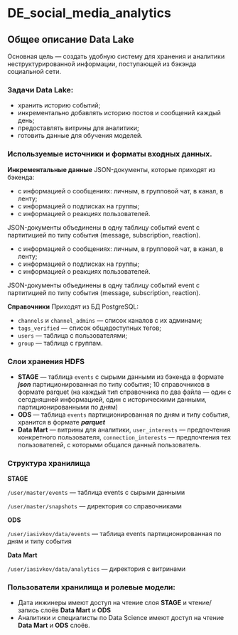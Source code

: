 # DE_social_media_analytics
## Общее описание Data Lake
Основная цель — создать удобную систему для хранения и аналитики неструктурированной информации, поступающей из бэкэнда социальной сети.

### Задачи Data Lake:
  - хранить историю событий;
  - инкрементально добавлять историю постов и сообщений каждый день;
  - предоставлять витрины для аналитики;
  - готовить данные для обучения моделей.
    
### Используемые источники и форматы входных данных.
 **Инкрементальные данные**
  JSON-документы, которые приходят из бэкенда:
  - с информацией о сообщениях: личным, в групповой чат, в канал, в ленту;
  - с информацией о подписках на группы;
  - с информацией о реакциях пользователей.

  JSON-документы объединены в одну таблицу событий event с партитицией по типу события (message, subscription, reaction). 
  - с информацией о сообщениях: личным, в групповой чат, в канал, в ленту;
  - с информацией о подписках на группы;
  - с информацией о реакциях пользователей.

  JSON-документы объединены в одну таблицу событий event с партитицией по типу события (message, subscription, reaction). 
  
  **Справочники**
  Приходят из БД PostgreSQL:
  - `channels` и `channel_admins` — список каналов с их админами;
  - `tags_verified` — список общедоступных тегов;
  - `users` — таблица с пользователями;
  - `group` — таблица с группам.
     
### Слои хранения HDFS
  - **STAGE** — таблица `events` с сырыми данными из бэкенда в формате ***json*** партиционированная по типу события; 10 справочников в формате parquet (на каждый тип справочника по два файла — один с сегодняшней информацией, один с историческими данными, партиционированными по дням)
  - **ODS** — таблица `events` партиционированная по дням и типу события, хранится в формате ***parquet***
  - **Data Mart** — витрины для аналитики, `user_interests` — предпочтения конкретного пользователя, `connection_interests` — предпочтения тех пользователей, с которыми общался данный пользователь.

### Структура хранилища
**STAGE** 

`/user/master/events` — таблица events с сырыми данными

`/user/master/snapshots` — директория со справочниками

**ODS**

`/user/iasivkov/data/events` — таблица events партиционированная по дням и типу события

**Data Mart** 

`/user/iasivkov/data/analytics` — директория с витринами

### Пользователи хранилища и ролевые модели:
  - Дата инжинеры имеют доступ на чтение слоя **STAGE** и чтение/запись слоёв **Data Mart**  и **ODS**
  - Аналитики и специалисты по Data Science имеют доступ на чтение **Data Mart**  и **ODS** слоёв.